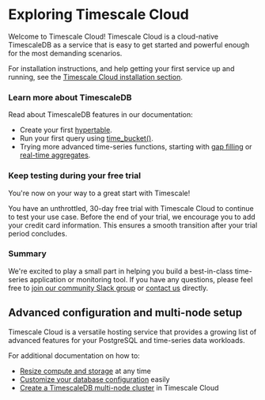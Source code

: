 # Exploring Timescale Cloud
Welcome to Timescale Cloud! Timescale Cloud is a cloud-native TimescaleDB as a
service that is easy to get started and powerful enough for the most demanding
scenarios.

For installation instructions, and help getting your first service up and
running, see the [Timescale Cloud installation section][cloud-install].

### Learn more about TimescaleDB
Read about TimescaleDB features in our documentation:

-   Create your first [hypertable][hypertable-info].
-   Run your first query using [time_bucket()][time-bucket-info].
-   Trying more advanced time-series functions, starting with
    [gap filling][gap-filling-info] or [real-time aggregates][aggregates-info].

### Keep testing during your free trial
You're now on your way to a great start with Timescale!

You have an unthrottled, 30-day free trial with Timescale Cloud to
continue to test your use case. Before the end of your trial, we encourage you
to add your credit card information. This ensures a smooth transition after
your trial period concludes.

### Summary
We're excited to play a small part in helping you build a best-in-class
time-series application or monitoring tool. If you have any questions, please
feel free to [join our community Slack group][slack-info]
or [contact us][contact-timescale] directly.

## Advanced configuration and multi-node setup
Timescale Cloud is a versatile hosting service that provides a growing list of
advanced features for your PostgreSQL and time-series data workloads.

For additional documentation on how to:
*   [Resize compute and storage][resize] at any time
*   [Customize your database configuration][configuration] easily
*   [Create a TimescaleDB multi-node cluster][multi-node] in Timescale Cloud

[slack-info]: https://slack-login.timescale.com
[contact-timescale]: https://www.timescale.com/contact
[hypertable-info]: /timescaledb/latest/how-to-guides/hypertables
[time-bucket-info]: /timescaledb/latest/how-to-guides/query-data/advanced-analytic-queries#time-bucket
[gap-filling-info]: /timescaledb/latest/how-to-guides/query-data/advanced-analytic-queries#gap-filling
[aggregates-info]: /timescaledb/latest/getting-started/create-cagg
[resize]: /scaling-a-service/
[configuration]: /customize-configuration/
[multi-node]: /cloud-multi-node/
[cloud-install]: timescaledb/:currentVersion:/how-to-guides/install-timescaledb/installation-cloud/
